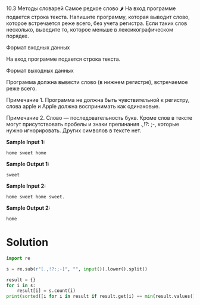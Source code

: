 10.3 Методы словарей
Самое редкое слово 🌶️
На вход программе подается строка текста. Напишите программу, которая выводит слово, которое встречается реже всего, без
учета регистра. Если таких слов несколько, выведите то, которое меньше в лексикографическом порядке.

Формат входных данных

На вход программе подается строка текста.

Формат выходных данных

Программа должна вывести слово (в нижнем регистре), встречаемое реже всего.

Примечание 1. Программа не должна быть чувствительной к регистру, слова apple и Apple должна воспринимать как
одинаковые.

Примечание 2. Слово — последовательность букв. Кроме слов в тексте могут присутствовать пробелы и знаки препинания .,!?:
;-, которые нужно игнорировать. Других символов в тексте нет.

**Sample Input 1:**

```
home sweet home
```

**Sample Output 1:**

```
sweet
```

**Sample Input 2:**

```
home sweet home sweet.
```

**Sample Output 2:**

```
home
```

# Solution

```python
import re

s = re.sub(r"[.,!?:;-]", "", input()).lower().split()

result = {}
for i in s:
    result[i] = s.count(i)
print(sorted([i for i in result if result.get(i) == min(result.values())])[0])
```